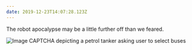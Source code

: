 ```yaml
---
date: 2019-12-23T14:07:28.123Z
---
```

The robot apocalypse may be a little further off than we feared.

<img src="/img/posts/robot-apocalypse.jpg" srcset="/img/posts/robot-apocalypse@2x.jpg 2x" alt="Image CAPTCHA depicting a petrol tanker asking user to select buses">
